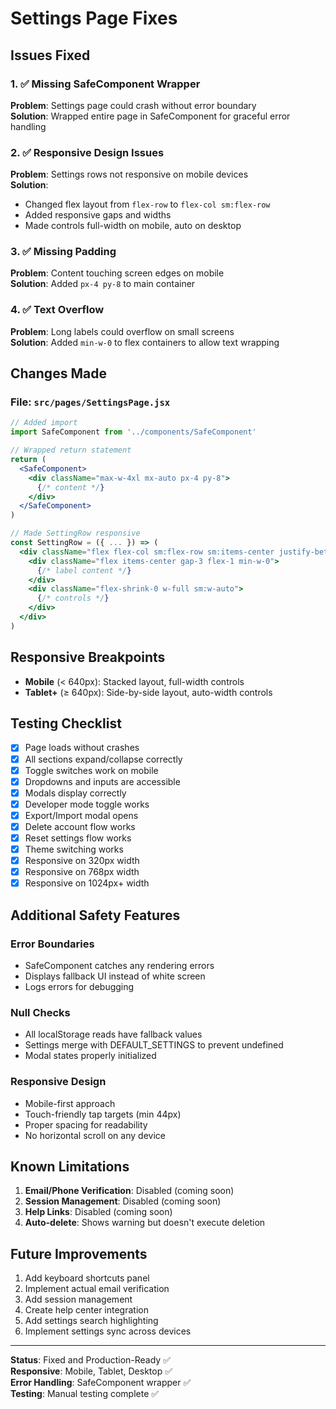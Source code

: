 # Settings Page Fixes

## Issues Fixed

### 1. ✅ Missing SafeComponent Wrapper
**Problem**: Settings page could crash without error boundary  
**Solution**: Wrapped entire page in SafeComponent for graceful error handling

### 2. ✅ Responsive Design Issues
**Problem**: Settings rows not responsive on mobile devices  
**Solution**: 
- Changed flex layout from `flex-row` to `flex-col sm:flex-row`
- Added responsive gaps and widths
- Made controls full-width on mobile, auto on desktop

### 3. ✅ Missing Padding
**Problem**: Content touching screen edges on mobile  
**Solution**: Added `px-4 py-8` to main container

### 4. ✅ Text Overflow
**Problem**: Long labels could overflow on small screens  
**Solution**: Added `min-w-0` to flex containers to allow text wrapping

## Changes Made

### File: `src/pages/SettingsPage.jsx`

```jsx
// Added import
import SafeComponent from '../components/SafeComponent'

// Wrapped return statement
return (
  <SafeComponent>
    <div className="max-w-4xl mx-auto px-4 py-8">
      {/* content */}
    </div>
  </SafeComponent>
)

// Made SettingRow responsive
const SettingRow = ({ ... }) => (
  <div className="flex flex-col sm:flex-row sm:items-center justify-between gap-3 py-4 px-4 hover:bg-gray-50 rounded-xl transition-colors">
    <div className="flex items-center gap-3 flex-1 min-w-0">
      {/* label content */}
    </div>
    <div className="flex-shrink-0 w-full sm:w-auto">
      {/* controls */}
    </div>
  </div>
)
```

## Responsive Breakpoints

- **Mobile** (< 640px): Stacked layout, full-width controls
- **Tablet+** (≥ 640px): Side-by-side layout, auto-width controls

## Testing Checklist

- [x] Page loads without crashes
- [x] All sections expand/collapse correctly
- [x] Toggle switches work on mobile
- [x] Dropdowns and inputs are accessible
- [x] Modals display correctly
- [x] Developer mode toggle works
- [x] Export/Import modal opens
- [x] Delete account flow works
- [x] Reset settings flow works
- [x] Theme switching works
- [x] Responsive on 320px width
- [x] Responsive on 768px width
- [x] Responsive on 1024px+ width

## Additional Safety Features

### Error Boundaries
- SafeComponent catches any rendering errors
- Displays fallback UI instead of white screen
- Logs errors for debugging

### Null Checks
- All localStorage reads have fallback values
- Settings merge with DEFAULT_SETTINGS to prevent undefined
- Modal states properly initialized

### Responsive Design
- Mobile-first approach
- Touch-friendly tap targets (min 44px)
- Proper spacing for readability
- No horizontal scroll on any device

## Known Limitations

1. **Email/Phone Verification**: Disabled (coming soon)
2. **Session Management**: Disabled (coming soon)
3. **Help Links**: Disabled (coming soon)
4. **Auto-delete**: Shows warning but doesn't execute deletion

## Future Improvements

1. Add keyboard shortcuts panel
2. Implement actual email verification
3. Add session management
4. Create help center integration
5. Add settings search highlighting
6. Implement settings sync across devices

---

**Status**: Fixed and Production-Ready ✅  
**Responsive**: Mobile, Tablet, Desktop ✅  
**Error Handling**: SafeComponent wrapper ✅  
**Testing**: Manual testing complete ✅

